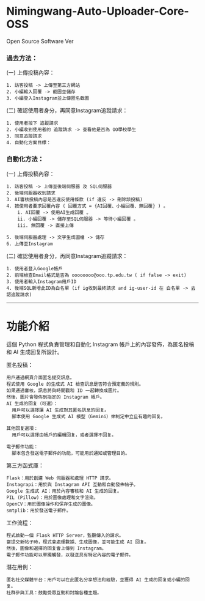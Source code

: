 # Nimingwang-Auto-Uploader-Core-OSS
Open Source Software Ver


<h3>過去方法：</h3>

  (一) 上傳投稿內容：
  
    1. 訪客投稿 -> 上傳至第三方網站
    2. 小編輸入回覆 -> 截圖並儲存
    3. 小編登入Instagram並上傳匿名截圖
  (二) 確認使用者身分，再同意Instagram追蹤請求：
  
    1. 使用者按下 追蹤請求
    2. 小編收到使用者的 追蹤請求 -> 查看他是否為 OO學校學生
    3. 同意追蹤請求
    4. 自動化方案目標：

<h3>自動化方法：</h3>
  (一) 上傳投稿內容：
  
    1. 訪客投稿 -> 上傳至後端伺服器 及 SQL伺服器
    2. 後端伺服器收到請求
    3. AI審核投稿內容是否違反使用條款 (if 違反 -> 刪除該投稿)
    4. 按使用者要求回覆內容 ( 回覆方式 = {AI回覆、小編回覆、無回覆} ) 。
        i. AI回覆 -> 使用AI生成回覆 。
        ii. 小編回覆 -> 儲存至SQL伺服器 -> 等待小編回覆 。
        iii. 無回覆 -> 直接上傳

    5. 後端伺服器處理 -> 文字生成圖檔 -> 儲存
    6. 上傳至Instagram
  (二) 確認使用者身分，再同意Instagram追蹤請求：
  
    1. 使用者登入Google帳戶
    2. 前端檢查Email格式是否為 oooooooo@ooo.tp.edu.tw ( if false -> exit)
    3. 使用者輸入Instagram用戶ID
    4. 後端SQL新增此ID為白名單 (if ig收到最終請求 and ig-user-id 在 白名單 -> 去認追蹤請求)



<hr>


<h1>功能介紹</h1>
這個 Python 程式負責管理和自動化 Instagram 帳戶上的內容發佈，為匿名投稿和 AI 生成回复所設計。


  匿名投稿：
  
    用戶通過網頁介面匿名提交訊息。
    程式使用 Google 的生成式 AI 檢查訊息是否符合預定義的規則。
    如果通過審核，訊息將與時間戳和 ID 一起轉換成圖片。
    然後，圖片會發佈到指定的 Instagram 帳戶。
    AI 生成的回复（可選）：
      用戶可以選擇讓 AI 生成對其匿名訊息的回复。
      腳本使用 Google 生成式 AI 模型（Gemini）來制定中立且有趣的回复。
      
    其他回复選項：
      用戶可以選擇由帳戶的編輯回复，或者選擇不回复。
      
    電子郵件功能：
      腳本包含發送電子郵件的功能，可能用於通知或管理目的。
      
  
  第三方函式庫：
  
    Flask：用於創建 Web 伺服器和處理 HTTP 請求。
    Instagrapi：用於與 Instagram API 互動和自動發佈帖子。
    Google 生成式 AI：用於內容審核和 AI 生成的回复。
    PIL (Pillow)：用於圖像處理和文字渲染。
    OpenCV：用於圖像操作和保存生成的圖像。
    smtplib：用於發送電子郵件。
  工作流程：
  
    程式啟動一個 Flask HTTP Server，監聽傳入的請求。
    當提交新帖子時，程式會處理數據、生成圖像，並可能生成 AI 回复。
    然後，圖像和選擇的回复會上傳到 Instagram。
    電子郵件功能可以單獨觸發，以發送具有特定內容的電子郵件。
潛在用例：

    匿名社交媒體平台：用戶可以在此匿名分享想法和經驗，並獲得 AI 生成的回复或小編的回复。
    社群參與工具：鼓勵受眾互動和討論各種主題。


